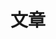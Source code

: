 ---
title: "文章"
# description: "時間就像海綿裏的水，只要願擠，總還是有的 &nbsp;&nbsp;&nbsp;&nbsp;&nbsp;&nbsp;&nbsp;&nbsp;——魯迅"
hidemeta: true # 是否隱藏文章的元信息，如發佈日期、作者等
---